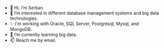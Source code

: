 - 👋 Hi, I’m Serkan.
- 👀 I’m interested in different database management systems and big data technologies.
- ✨ I'm working with Oracle, SQL Server, Postgresql, Mysql, and MongoDB.
- 🌱 I’m currently learning big data.
- 📫 Reach me by email.

<!---
syilmaz60/syilmaz60 is a ✨ special ✨ repository because its `README.md` (this file) appears on your GitHub profile.
You can click the Preview link to take a look at your changes.
--->
